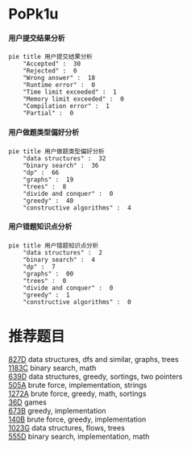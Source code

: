 # PoPk1u

<!-- tabs:start -->



#### **用户提交结果分析**

```mermaid
pie title 用户提交结果分析
    "Accepted" :  30
    "Rejected" :  0
    "Wrong answer" :  18
    "Runtime error" :  0
    "Time limit exceeded" :  1
    "Memory limit exceeded" :  0
    "Compilation error" :  1
    "Partial" :  0
```

#### **用户做题类型偏好分析**

```mermaid
pie title 用户做题类型偏好分析
    "data structures" :  32
    "binary search" :  36
    "dp" :  66
    "graphs" :  19
    "trees" :  8
    "divide and conquer" :  0
    "greedy" :  40
    "constructive algorithms" :  4
```
#### **用户错题知识点分析**

```mermaid
pie title 用户错题知识点分析
    "data structures" :  2
    "binary search" :  4
    "dp" :  7
    "graphs" :  00
    "trees" :  0
    "divide and conquer" :  0
    "greedy" :  1
    "constructive algorithms" :  0
```



<!-- tabs:end -->
# 推荐题目
[827D](https://codeforces.com/contest/827/problem/D)		data structures,
                        dfs and similar,
                        graphs,
                        trees		  
[1183C](https://codeforces.com/contest/1183/problem/C)		binary search,
                        math		  
[639D](https://codeforces.com/contest/639/problem/D)		data structures,
                        greedy,
                        sortings,
                        two pointers		  
[505A](https://codeforces.com/contest/505/problem/A)		brute force,
                        implementation,
                        strings		  
[1272A](https://codeforces.com/contest/1272/problem/A)		brute force,
                        greedy,
                        math,
                        sortings		  
[36D](https://codeforces.com/contest/36/problem/D)		games		  
[673B](https://codeforces.com/contest/673/problem/B)		greedy,
                        implementation		  
[140B](https://codeforces.com/contest/140/problem/B)		brute force,
                        greedy,
                        implementation		  
[1023G](https://codeforces.com/contest/1023/problem/G)		data structures,
                        flows,
                        trees		  
[555D](https://codeforces.com/contest/555/problem/D)		binary search,
                        implementation,
                        math		  
